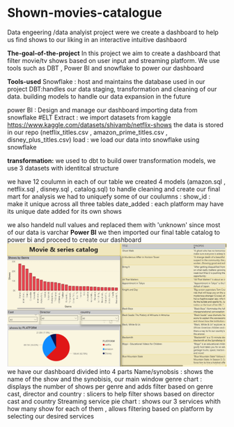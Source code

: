 # Shown-movies-catalogue
Data engeering /data analyist project were we create a dashboard to help us find shows to our liking in an interactive intuitive dashbaord

**The-goal-of-the-project**
In this project we aim to create a dashboard that filter movie/tv shows based on user input and streaming platform.
We use tools such as DBT , Power BI and snowflake to power our dashboard

**Tools-used**
Snowflake : host and maintains the database used in our project
DBT:handles our data staging, transformation and cleaning of our data.
    building models to handle our data expansion in the future

power BI :  Design and manage our dashboard importing data from snowflake
#ELT
Extract : we import datasets from kaggle https://www.kaggle.com/datasets/shivamb/netflix-shows
         the data is stored in our repo (netflix_titles.csv , amazon_prime_titles.csv , disney_plus_titles.csv)
load    : we load our data into snowflake using snowflake

**transformation:**
        we
 used to dbt to build ower transformation models, we use 3 datasets with identitcal structure

we have 12 coulumn in each of our table we created 4 models (amazon.sql , netflix.sql , disney.sql , catalog.sql) to handle cleaning and create our final mart for analysis
we had to uniquefy some of our coulumns :
show_id : make it unique across all three tables 
date_added : each platform may have its unique date added for its own shows

we also handeld null values and replaced them with 'unknown' since most of our data is varchar
**Power BI**
we then imported our final table catalog to power bi and proceed to create our dashboard
![Screenshot](Screenshot%202025-08-21%20102555.png)
we have our dashboard divided into 4 parts 
Name/synobsis : shows the name of the show and the synobisis, our main window
genre chart : displays the number of shows per genre and adds filter based on genre
cast, director and country : slicers to help filter shows based on director cast and country
Streaming service pie chart : shows our 3 services whith how many show for each of them , allows filtering based on platform by selecting our desired services



